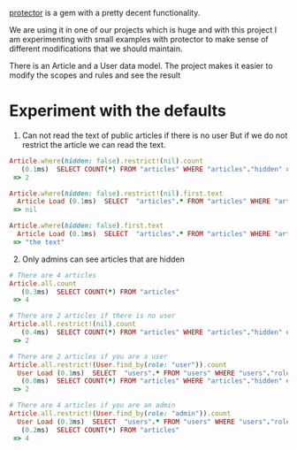 [protector](https://github.com/inossidabile/protector) is a gem with a pretty decent functionality. 

We are using it in one of our projects which is huge and with this project I am experimenting with small examples with protector to make sense of different modifications that we should maintain. 

There is an Article and a User data model. The project makes it easier to modify the scopes and rules and see the result

# Experiment with the defaults

1. Can not read the text of public articles if there is no user
But if we do not restrict the article we can read the text.

```ruby
Article.where(hidden: false).restrict!(nil).count
   (0.1ms)  SELECT COUNT(*) FROM "articles" WHERE "articles"."hidden" = ? AND "articles"."hidden" = ?  [["hidden", "f"], ["hidden", "f"]]
 => 2

Article.where(hidden: false).restrict!(nil).first.text
  Article Load (0.1ms)  SELECT  "articles".* FROM "articles" WHERE "articles"."hidden" = ? AND "articles"."hidden" = ?  ORDER BY "articles"."id" ASC LIMIT 1  [["hidden", "f"], ["hidden", "f"]]
 => nil

Article.where(hidden: false).first.text
  Article Load (0.1ms)  SELECT  "articles".* FROM "articles" WHERE "articles"."hidden" = ?  ORDER BY "articles"."id" ASC LIMIT 1  [["hidden", "f"]]
 => "the text" 
 ```

2. Only admins can see articles that are hidden

```ruby
# There are 4 articles
Article.all.count
   (0.3ms)  SELECT COUNT(*) FROM "articles"
 => 4 

# There are 2 articles if there is no user
Article.all.restrict!(nil).count
   (0.4ms)  SELECT COUNT(*) FROM "articles" WHERE "articles"."hidden" = ?  [["hidden", "f"]]
 => 2 

# There are 2 articles if you are a user
Article.all.restrict!(User.find_by(role: "user")).count
  User Load (0.1ms)  SELECT  "users".* FROM "users" WHERE "users"."role" = ? LIMIT 1  [["role", "user"]]
   (0.0ms)  SELECT COUNT(*) FROM "articles" WHERE "articles"."hidden" = ?  [["hidden", "f"]]
 => 2 

# There are 4 articles if you are an admin
Article.all.restrict!(User.find_by(role: "admin")).count
  User Load (0.3ms)  SELECT  "users".* FROM "users" WHERE "users"."role" = ? LIMIT 1  [["role", "admin"]]
   (0.2ms)  SELECT COUNT(*) FROM "articles"
 => 4 
```